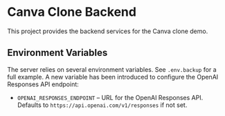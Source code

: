 # Canva Clone Backend

This project provides the backend services for the Canva clone demo.

## Environment Variables

The server relies on several environment variables. See `.env.backup` for a full example. A new variable has been introduced to configure the OpenAI Responses API endpoint:

- `OPENAI_RESPONSES_ENDPOINT` – URL for the OpenAI Responses API. Defaults to `https://api.openai.com/v1/responses` if not set.

